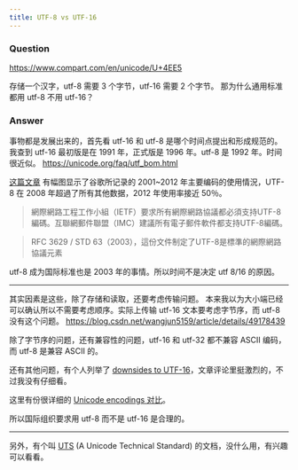```yaml
---
title: UTF-8 vs UTF-16
---
```



### Question

https://www.compart.com/en/unicode/U+4EE5

存储一个汉字，utf-8 需要 3 个字节，utf-16 需要 2 个字节。
那为什么通用标准都用 utf-8 不用 utf-16？

### Answer

事物都是发展出来的，首先看 utf-16 和 utf-8 是哪个时间点提出和形成规范的。
我查到 utf-16 最初版是在 1991 年，正式版是 1996 年。utf-8 是 1992 年。时间很近似。
https://unicode.org/faq/utf_bom.html

[这篇文章](https://www.wikiwand.com/zh/UTF-8) 有幅图显示了谷歌所记录的 2001~2012 年主要编码的使用情況，UTF-8 在 2008 年超過了所有其他数据，2012 年使用率接近 50％。

> 網際網路工程工作小組（IETF）要求所有網際網路協議都必須支持UTF-8編碼。互聯網郵件聯盟（IMC）建議所有電子郵件軟件都支持UTF-8編碼。

> RFC 3629 / STD 63（2003），這份文件制定了UTF-8是標準的網際網路協議元素

utf-8 成为国际标准也是 2003 年的事情。所以时间不是决定 utf 8/16 的原因。

----------------

其实因素是这些，除了存储和读取，还要考虑传输问题。
本来我以为大小端已经可以确认所以不需要考虑顺序。实际上传输 utf-16 文本要考虑字节序，而 utf-8 没有这个问题。
https://blog.csdn.net/wangjun5159/article/details/49178439

除了字节序的问题，还有兼容性的问题，utf-16 和 utf-32 都不兼容 ASCII 编码，而 utf-8 是兼容 ASCII 的。

还有其他问题，有个人列举了 [downsides to UTF-16](http://benlynn.blogspot.com/2011/02/utf-8-good-utf-16-bad_07.html)，文章评论里挺激烈的，不过我没有仔细看。

这里有份很详细的 [Unicode encodings 对比](https://www.wikiwand.com/en/Comparison_of_Unicode_encodings)。

所以国际组织要求用 utf-8 而不是 utf-16 是合理的。

---

另外，有个叫 [UTS][] (A Unicode Technical Standard) 的文档，没什么用，有兴趣可以看看。

[UTS]: https://www.unicode.org/reports/tr6/tr6-4.html
